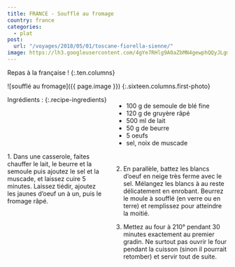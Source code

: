 ```yaml
---
title: FRANCE - Soufflé au fromage
country: france
categories:
  - plat
post:
  url: "/voyages/2018/05/01/toscane-fiorella-sienne/"
image: https://lh3.googleusercontent.com/4gYe7RHlg9A0aZbMN4gewphQQyJLgmV6Q89KgqJvCz_9yAW7WpW7BRrzI6NfvMAn6GLflW_hQH3v544nAsf5BDJZwUboODuP9MYepxjBSm9BYQnvFjeIEuGiiXr8BZpuuL0Vc73vqZ7HjteCKbLcmpsu7fnd8XprSds0ACTypP5X1ZgdlIaC_yiNAhvU33E4Ojelr0mHCqGqus3FugV6TA6OJzHFRBEQj1ExIAqcV4ucETDkP9NOY9GibxDTUUvtHt4GDbtqeJqjVn6PUJzUwTcZqVGe0QmYGSu-hSrs-WhkKY8gGPVsON0lHyQ1RNfuf4b4Dj-3GjxnkAo0yQMiiPIsA9aW7PJXVnQnj9CYYraokSP96H4C5a67nF0Sb-VCojS2eSICSF9pVSaFDSJHy5TA43yhT3s7KhLihoy-g1RzH86Gbr-4lmEq4oZrkhIKrCrMe2vuRx29R9xo8OMESsC-p0_-hsEuPX7Idgk37JbJ5Fvqd0WXH-dARS7ZzKTgxCKwxODUyMXOvmTzXtf-bbX_iAWADl2cRe2XZLTRXwQwWQ2DEnc33ADu9ca5PiEXv3QxJAr-2XA2hEKjCXSVKW1CIDFaOpqLvMv9evObHHx0-iQkc2zv14nHf5jW1fgPkUzTBRnKnl5mZUvzduF7I3xqOY5swr9mHAkhMbmBkWurV-rBQGbyxzeOEODfpn3abB2XYZGleCXw4Y7CHAi3NPuv=w900
---
```


Repas à la française !
{:.ten.columns}
<!--fin extrait-->

![soufflé au fromage]({{ page.image }})
{:.sixteen.columns.first-photo}

<div class="four columns" markdown="1">
Ingrédients :
{:.recipe-ingredients}

- 100 g de semoule de blé fine
- 120 g de gruyère râpé
- 500 ml de lait
- 50 g de beurre
- 5 oeufs
- sel, noix de muscade
</div>

<div class="ten columns" markdown="1">
1. Dans une casserole, faites chauffer le lait, le beurre et la semoule puis ajoutez le sel et la muscade, et laissez cuire 5 minutes. Laissez tiédir, ajoutez les jaunes d’oeuf un à un, puis le fromage râpé.

2. En parallèle, battez les blancs d’oeuf en neige très ferme avec le sel. Mélangez les blancs à au reste délicatement en enrobant. Beurrez le moule à soufflé (en verre ou en terre) et remplissez pour atteindre la moitié.

3. Mettez au four à 210° pendant 30 minutes exactement au premier gradin. Ne surtout pas ouvrir le four pendant la cuisson (sinon il pourrait retomber) et servir tout de suite.
</div>
